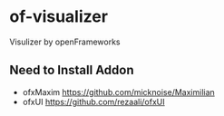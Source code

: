 # of-visualizer
Visulizer by openFrameworks

## Need to Install Addon 
- ofxMaxim 
https://github.com/micknoise/Maximilian
- ofxUI
https://github.com/rezaali/ofxUI
